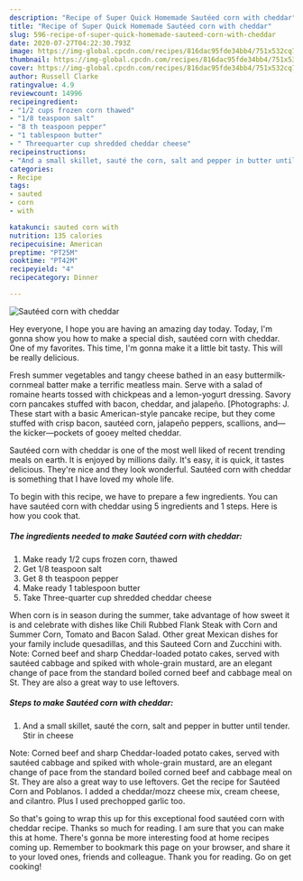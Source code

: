 ```yaml
---
description: "Recipe of Super Quick Homemade Sautéed corn with cheddar"
title: "Recipe of Super Quick Homemade Sautéed corn with cheddar"
slug: 596-recipe-of-super-quick-homemade-sauteed-corn-with-cheddar
date: 2020-07-27T04:22:30.793Z
image: https://img-global.cpcdn.com/recipes/816dac95fde34bb4/751x532cq70/sauteed-corn-with-cheddar-recipe-main-photo.jpg
thumbnail: https://img-global.cpcdn.com/recipes/816dac95fde34bb4/751x532cq70/sauteed-corn-with-cheddar-recipe-main-photo.jpg
cover: https://img-global.cpcdn.com/recipes/816dac95fde34bb4/751x532cq70/sauteed-corn-with-cheddar-recipe-main-photo.jpg
author: Russell Clarke
ratingvalue: 4.9
reviewcount: 14996
recipeingredient:
- "1/2 cups frozen corn thawed"
- "1/8 teaspoon salt"
- "8 th teaspoon pepper"
- "1 tablespoon butter"
- " Threequarter cup shredded cheddar cheese"
recipeinstructions:
- "And a small skillet, sauté the corn, salt and pepper in butter until tender. Stir in cheese"
categories:
- Recipe
tags:
- sauted
- corn
- with

katakunci: sauted corn with 
nutrition: 135 calories
recipecuisine: American
preptime: "PT25M"
cooktime: "PT42M"
recipeyield: "4"
recipecategory: Dinner

---
```



![Sautéed corn with cheddar](https://img-global.cpcdn.com/recipes/816dac95fde34bb4/751x532cq70/sauteed-corn-with-cheddar-recipe-main-photo.jpg)

Hey everyone, I hope you are having an amazing day today. Today, I'm gonna show you how to make a special dish, sautéed corn with cheddar. One of my favorites. This time, I'm gonna make it a little bit tasty. This will be really delicious.

Fresh summer vegetables and tangy cheese bathed in an easy buttermilk-cornmeal batter make a terrific meatless main. Serve with a salad of romaine hearts tossed with chickpeas and a lemon-yogurt dressing. Savory corn pancakes stuffed with bacon, cheddar, and jalapeño. [Photographs: J. These start with a basic American-style pancake recipe, but they come stuffed with crisp bacon, sautéed corn, jalapeño peppers, scallions, and—the kicker—pockets of gooey melted cheddar.

Sautéed corn with cheddar is one of the most well liked of recent trending meals on earth. It is enjoyed by millions daily. It's easy, it is quick, it tastes delicious. They're nice and they look wonderful. Sautéed corn with cheddar is something that I have loved my whole life.


To begin with this recipe, we have to prepare a few ingredients. You can have sautéed corn with cheddar using 5 ingredients and 1 steps. Here is how you cook that.

<!--inarticleads1-->

##### The ingredients needed to make Sautéed corn with cheddar:

1. Make ready 1/2 cups frozen corn, thawed
1. Get 1/8 teaspoon salt
1. Get 8 th teaspoon pepper
1. Make ready 1 tablespoon butter
1. Take  Three-quarter cup shredded cheddar cheese


When corn is in season during the summer, take advantage of how sweet it is and celebrate with dishes like Chili Rubbed Flank Steak with Corn and Summer Corn, Tomato and Bacon Salad. Other great Mexican dishes for your family include quesadillas, and this Sauteed Corn and Zucchini with. Note: Corned beef and sharp Cheddar-loaded potato cakes, served with sautéed cabbage and spiked with whole-grain mustard, are an elegant change of pace from the standard boiled corned beef and cabbage meal on St. They are also a great way to use leftovers. 

<!--inarticleads2-->

##### Steps to make Sautéed corn with cheddar:

1. And a small skillet, sauté the corn, salt and pepper in butter until tender. Stir in cheese


Note: Corned beef and sharp Cheddar-loaded potato cakes, served with sautéed cabbage and spiked with whole-grain mustard, are an elegant change of pace from the standard boiled corned beef and cabbage meal on St. They are also a great way to use leftovers. Get the recipe for Sautéed Corn and Poblanos. I added a cheddar/mozz cheese mix, cream cheese, and cilantro. Plus I used prechopped garlic too. 

So that's going to wrap this up for this exceptional food sautéed corn with cheddar recipe. Thanks so much for reading. I am sure that you can make this at home. There's gonna be more interesting food at home recipes coming up. Remember to bookmark this page on your browser, and share it to your loved ones, friends and colleague. Thank you for reading. Go on get cooking!
